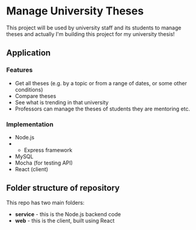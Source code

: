 # Manage University Theses
This project will be used by university staff and its students to manage theses and actually I'm building this project for my university thesis!
## Application
### Features 
- Get all theses (e.g. by a topic or from a range of dates, or some other conditions)
- Compare theses
- See what is trending in that university
- Professors can manage the theses of students they are mentoring etc.
### Implementation 
- Node.js
- - Express framework
- MySQL
- Mocha (for testing API)
- React (client)
## Folder structure of repository
This repo has two main folders: 
- **service** - this is the Node.js backend code
- **web** - this is the client, built using React

